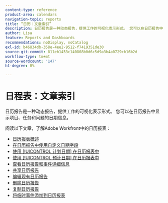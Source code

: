 ```yaml
---
content-type: reference
product-area: calendars
navigation-topic: reports
title: “日历：文章索引”
description: 日历报告是一种动态报告，提供工作的可视化表示形式。 您可以在日历报告中显示项目、任务和问题的日期信息。 阅读这些文章以了解有关Adobe Workfront中的日历报表的信息。
author: Lisa
feature: Reports and Dashboards
recommendations: noDisplay, noCatalog
exl-id: b46834db-358e-4ee2-9512-f7419351de30
source-git-commit: 811eb1453c140808b0d6c5d9a3b4a0729cb16b2d
workflow-type: tm+mt
source-wordcount: '147'
ht-degree: 0%

---
```


# 日程表：文章索引

<!--Audited: 01/2024-->

日历报告是一种动态报告，提供工作的可视化表示形式。 您可以在日历报告中显示项目、任务和问题的日期信息。

阅读以下文章，了解Adobe Workfront中的日历报表：

* [日历报表概述](../../../reports-and-dashboards/reports/calendars/calendar-reports-overview.md)
* [在日历报告中使用自定义日期字段](../../../reports-and-dashboards/reports/calendars/use-custom-dates.md)
* [使用 [!UICONTROL 计划日期] 在日历报表中](../../../reports-and-dashboards/reports/calendars/use-planned-dates.md)
* [使用 [!UICONTROL 预计日期] 在日历报表中](../../../reports-and-dashboards/reports/calendars/use-projected-dates.md)
* [查看日历报告和事件详细信息](../../../reports-and-dashboards/reports/calendars/view-calendar-reports-and-event-details.md)
* [共享日历报告](../../../reports-and-dashboards/reports/calendars/share-a-calendar-report.md)
* [编辑现有日历报告](../../../reports-and-dashboards/reports/calendars/edit-an-existing-calendar-report.md)
* [删除日历报告](../../../reports-and-dashboards/reports/calendars/delete-a-calendar-report.md)
* [复制日历报告](../../../reports-and-dashboards/reports/calendars/copy-a-calendar-report.md)
* [将临时事件添加到日历报表](../../../reports-and-dashboards/reports/calendars/add-ad-hoc-events.md)
